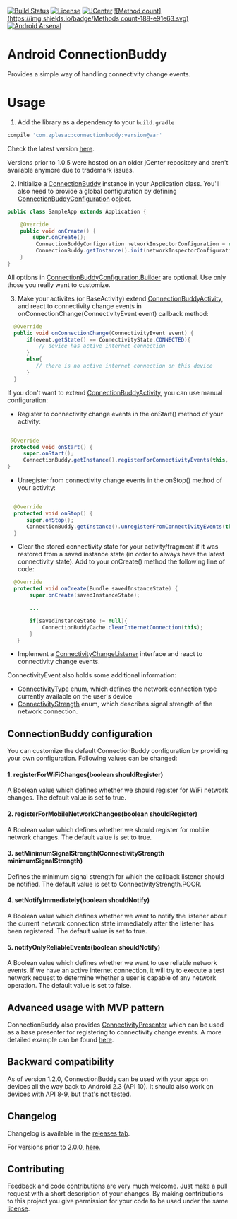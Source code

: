 [![Build Status](https://travis-ci.org/zplesac/android_connectionbuddy.svg?branch=development)](https://travis-ci.org/zplesac/android_connectionbuddy)
[![License](https://img.shields.io/badge/license-Apache%202-blue.svg)](https://www.apache.org/licenses/LICENSE-2.0)
[![JCenter](https://img.shields.io/badge/JCenter-1.4.0-red.svg?style=flat)](https://bintray.com/zplesac/maven/android-connectionbuddy/view)
[![Method count](https://img.shields.io/badge/Methods count-188-e91e63.svg)](http://www.methodscount.com/?lib=com.zplesac%3Aconnectionbuddy%3A1.4.0)
[![Android Arsenal](https://img.shields.io/badge/Android%20Arsenal-Android%20ConnectionBuddy-green.svg?style=true)](https://android-arsenal.com/details/1/2788)


# Android ConnectionBuddy

Provides a simple way of handling connectivity change events.

# Usage

1) Add the library as a dependency to your ```build.gradle```

```groovy
compile 'com.zplesac:connectionbuddy:version@aar'
```

Check the latest version [here](https://bintray.com/search?query=connectionbuddy).

Versions prior to 1.0.5 were hosted on an older jCenter repository and aren't available anymore due to trademark issues.

2) Initialize a [ConnectionBuddy](https://github.com/zplesac/android_connectionbuddy/blob/master/connectionbuddy/src/main/java/com/zplesac/connectionbuddy/ConnectionBuddy.java) instance in your Application class. You'll also need to provide a global configuration by defining [ConnectionBuddyConfiguration](https://github.com/zplesac/android_connectionbuddy/blob/master/connectionbuddy/src/main/java/com/zplesac/connectionbuddy/ConnectionBuddyConfiguration.java) object.

```java
public class SampleApp extends Application {

    @Override
    public void onCreate() {
        super.onCreate();
         ConnectionBuddyConfiguration networkInspectorConfiguration = new ConnectionBuddyConfiguration.Builder(this).build();
         ConnectionBuddy.getInstance().init(networkInspectorConfiguration);
    }
}
```
 
All options in [ConnectionBuddyConfiguration.Builder](https://github.com/zplesac/android_connectionbuddy/blob/master/connectionbuddy/src/main/java/com/zplesac/connectionbuddy/ConnectionBuddyConfiguration.java) are optional. Use only those you really want to customize.

3) Make your activites (or BaseActivity) extend [ConnectionBuddyActivity](https://github.com/zplesac/android_connectionbuddy/blob/development/connectionbuddy/src/main/java/com/zplesac/connectionbuddy/activities/ConnectionBuddyActivity.java), and react to connectivity change events in onConnectionChange(ConnectivityEvent event) callback method:

```java
  @Override
  public void onConnectionChange(ConnectivityEvent event) {
      if(event.getState() == ConnectivityState.CONNECTED){
          // device has active internet connection
      }
      else{
         // there is no active internet connection on this device
      }
  }
```

If you don't want to extend [ConnectionBuddyActivity](https://github.com/zplesac/android_connectionbuddy/blob/development/connectionbuddy/src/main/java/com/zplesac/connectionbuddy/activities/ConnectionBuddyActivity.java), you can use manual configuration:

* Register to connectivity change events in the onStart() method of your activity:

```java

 @Override
 protected void onStart() {
     super.onStart();
     ConnectionBuddy.getInstance().registerForConnectivityEvents(this, this);
}

```

* Unregister from connectivity change events in the onStop() method of your activity:

```java

  @Override
  protected void onStop() {
      super.onStop();
      ConnectionBuddy.getInstance().unregisterFromConnectivityEvents(this);
  }

```

*  Clear the stored connectivity state for your activity/fragment if it was restored from a saved instance state (in order to always have the latest connectivity state). Add to your onCreate() method the following line of code:

```java
  @Override
  protected void onCreate(Bundle savedInstanceState) {
       super.onCreate(savedInstanceState);

       ...

       if(savedInstanceState != null){
           ConnectionBuddyCache.clearInternetConnection(this);
       }
   }
```

* Implement a [ConnectivityChangeListener](https://github.com/zplesac/android_connectionbuddy/blob/master/connectionbuddy/src/main/java/com/zplesac/connectionbuddy/interfaces/ConnectivityChangeListener.java) interface and react to connectivity change events.

ConnectivityEvent also holds some additional information:
* [ConnectivityType](https://github.com/zplesac/android_connectionbuddy/blob/master/connectionbuddy/src/main/java/com/zplesac/connectionbuddy/models/ConnectivityType.java) enum, which defines the network connection type currently available on the user's device
* [ConnectivityStrength](https://github.com/zplesac/android_connectionbuddy/blob/master/connectionbuddy/src/main/java/com/zplesac/connectionbuddy/models/ConnectivityStrength.java) enum, which describes signal strength of the network connection.


## ConnectionBuddy configuration

You can customize the default ConnectionBuddy configuration by providing your own configuration. Following values can be changed:

#### 1. registerForWiFiChanges(boolean shouldRegister)

A Boolean value which defines whether we should register for WiFi network changes. The default value is set to true.

#### 2. registerForMobileNetworkChanges(boolean shouldRegister)

A Boolean value which defines whether we should register for mobile network changes. The default value is set to true.

#### 3. setMinimumSignalStrength(ConnectivityStrength minimumSignalStrength)

Defines the minimum signal strength for which the callback listener should be notified. The default value is set to ConnectivityStrength.POOR.

#### 4. setNotifyImmediately(boolean shouldNotify)

A Boolean value which defines whether we want to notify the listener about the current network connection state immediately after the listener has been registered. The default value is set to true.

#### 5. notifyOnlyReliableEvents(boolean shouldNotify)

A Boolean value which defines whether we want to use reliable network events. If we have an active internet connection, it will try to execute a test network request to determine whether a user is capable of any network operation. The default value is set to false.
  
## Advanced usage with MVP pattern

ConnectionBuddy also provides [ConnectivityPresenter](https://github.com/zplesac/android_connectionbuddy/blob/master/connectionbuddy/src/main/java/com/zplesac/connectionbuddy/presenters/ConnectivityPresenter.java)
which can be used as a base presenter for registering to connectivity change events.
A more detailed example can be found [here](https://github.com/zplesac/android_connectionbuddy/blob/master/sampleapp/src/main/java/com/zplesac/connectionbuddy/sampleapp/activities/MVPActivity.java).

## Backward compatibility

As of version 1.2.0, ConnectionBuddy can be used with your apps on devices all the way back to Android 2.3 (API 10). It should also work on devices with API 8-9, but that's not tested.

## Changelog

Changelog is available in the [releases tab](https://github.com/zplesac/android_connectionbuddy/releases).

For versions prior to 2.0.0, [here.](https://github.com/zplesac/android_connectionbuddy/blob/master/CHANGELOG.md)

## Contributing

Feedback and code contributions are very much welcome. Just make a pull request with a short description of your changes. By making contributions to this project you give permission for your code to be used under the same [license](LICENSE).